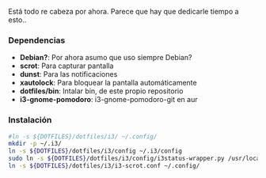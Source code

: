 Está todo re cabeza por ahora. Parece que hay que dedicarle tiempo a esto..

### Dependencias
* __Debian?__: Por ahora asumo que uso siempre Debian?
* __scrot__: Para capturar pantalla
* __dunst__: Para las notificaciones
* __xautolock__: Para bloquear la pantalla automáticamente
* __dotfiles/bin__: Intalar bin, de este propio repositorio
* __i3-gnome-pomodoro__: i3-gnome-pomodoro-git en aur

### Instalación
```bash
#ln -s ${DOTFILES}/dotfiles/i3/ ~/.config/
mkdir -p ~/.i3/
ln -s ${DOTFILES}/dotfiles/i3/config ~/.i3/config
sudo ln -s ${DOTFILES}/dotfiles/i3/config/i3status-wrapper.py /usr/local/sbin
ln -s ${DOTFILES}/dotfiles/i3/i3-scrot.conf ~/.config/
```
